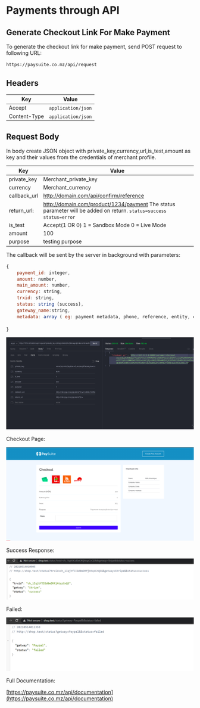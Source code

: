 # Payments through API




##  Generate Checkout Link For Make Payment

To generate the checkout link for make payment, send POST request to following URL:

```txt
https://paysuite.co.mz/api/request
```


## Headers   
| Key         | Value            |
| ----------  | ---------------- |
|Accept       |	`application/json` |
|Content-Type | `application/json` |


## Request Body
In body create JSON object with private_key,currency,url,is_test,amount as key and their values from the credentials of merchant profile.

| Key            |        Value                           |
| -------------- | ---------------------------------------|
| private_key	 | Merchant_private_key                   |
| currency       | Merchant_currency                      |
| callback_url	 | http://domain.com/api/confirm/reference |
| return_url:    | http://domain.com/product/1234/payment The status parameter will be added on return. `status=success`  `status=error`  |   
| is_test	     | Accept(1 OR 0) 1 = Sandbox Mode 0 = Live Mode |
| amount	     | 100                                    |
| purpose        |	testing purpose                       |



The callback will be sent by the server in background with parameters:
```javascript
{
    payment_id: integer,
    amount: number,
    main_amount: number,
    currency: string,
    trxid: string,
    status: string (success),
    gateway_name:string,
    metadata: array ( eg: payment metadata, phone, reference, entity, comment)
    
}
```

![Payment API](./images/api-1.png)



Checkout Page:

![Payment API](./images/api-2.png)


Success Response:

![Payment API](./images/api-3.png)


Failed:

![Payment API](./images/api-4.png)


Full Documentation:

[https://paysuite.co.mz/api/documentation](https://paysuite.co.mz/api/documentation)